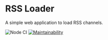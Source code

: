# RSS Loader

A simple web application to load RSS channels.

![Node CI](https://github.com/siniiitsa/frontend-project-lvl3/workflows/Node%20CI/badge.svg)
[![Maintainability](https://api.codeclimate.com/v1/badges/e355fdf7e75b19630cae/maintainability)](https://codeclimate.com/github/siniiitsa/frontend-project-lvl3/maintainability)
